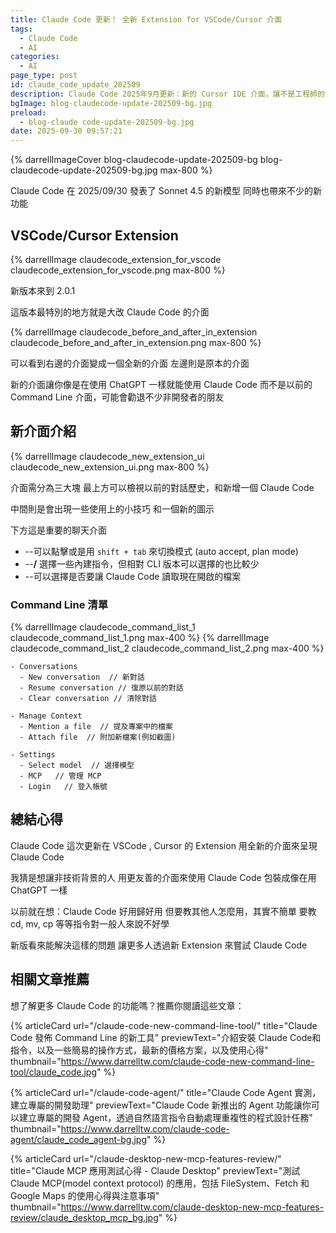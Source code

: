```yaml
---
title: Claude Code 更新！ 全新 Extension for VSCode/Cursor 介面
tags:
  - Claude Code
  - AI
categories: 
  - AI
page_type: post
id: claude_code_update_202509
description: Claude Code 2025年9月更新：新的 Cursor IDE 介面，讓不是工程師的你也能輕鬆使用 Claude Code
bgImage: blog-claudecode-update-202509-bg.jpg
preload:
  - blog-claude code-update-202509-bg.jpg
date: 2025-09-30 09:57:21
---
```

{% darrellImageCover blog-claudecode-update-202509-bg blog-claudecode-update-202509-bg.jpg max-800 %}

Claude Code 在 2025/09/30 發表了 Sonnet 4.5 的新模型
同時也帶來不少的新功能

## VSCode/Cursor Extension

{% darrellImage claudecode_extension_for_vscode claudecode_extension_for_vscode.png max-800 %}

新版本來到 2.0.1

這版本最特別的地方就是大改 Claude Code 的介面

{% darrellImage claudecode_before_and_after_in_extension claudecode_before_and_after_in_extension.png max-800 %}

可以看到右邊的介面變成一個全新的介面
左邊則是原本的介面

新的介面讓你像是在使用 ChatGPT 一樣就能使用 Claude Code
而不是以前的 Command Line 介面，可能會勸退不少非開發者的朋友

## 新介面介紹

{% darrellImage claudecode_new_extension_ui claudecode_new_extension_ui.png max-800 %}

介面需分為三大塊
最上方可以檢視以前的對話歷史，和新增一個 Claude Code 

中間則是會出現一些使用上的小技巧
和一個新的圖示

下方這是重要的聊天介面
- --可以點擊或是用 `shift + tab` 來切換模式 (auto accept, plan mode)
- --**/** 選擇一些內建指令，但相對 CLI 版本可以選擇的也比較少
- --可以選擇是否要讓 Claude Code 讀取現在開啟的檔案

### Command Line 清單

{% darrellImage claudecode_command_list_1 claudecode_command_list_1.png max-400 %}
{% darrellImage claudecode_command_list_2 claudecode_command_list_2.png max-400 %}

```
- Conversations
  - New conversation  // 新對話 
  - Resume conversation // 復原以前的對話  
  - Clear conversation // 清除對話

- Manage Context
  - Mention a file  // 提及專案中的檔案
  - Attach file  // 附加新檔案(例如截圖)

- Settings
  - Select model  // 選擇模型
  - MCP   // 管理 MCP
  - Login   // 登入帳號
```

## 總結心得

Claude Code 這次更新在 VSCode , Cursor 的 Extension
用全新的介面來呈現 Claude Code

我猜是想讓非技術背景的人
用更友善的介面來使用 Claude Code
包裝成像在用 ChatGPT 一樣

以前就在想：Claude Code 好用歸好用
但要教其他人怎麼用，其實不簡單
要教 cd, mv, cp 等等指令對一般人來說不好學

新版看來能解決這樣的問題
讓更多人透過新 Extension 來嘗試 Claude Code

## 相關文章推薦

想了解更多 Claude Code 的功能嗎？推薦你閱讀這些文章：

{% articleCard
  url="/claude-code-new-command-line-tool/"
  title="Claude Code 發佈 Command Line 的新工具"
  previewText="介紹安裝 Claude Code和指令，以及一些簡易的操作方式，最新的價格方案，以及使用心得"
  thumbnail="https://www.darrelltw.com/claude-code-new-command-line-tool/claude_code.jpg"
%}

{% articleCard
  url="/claude-code-agent/"
  title="Claude Code Agent 實測，建立專屬的開發助理"
  previewText="Claude Code 新推出的 Agent 功能讓你可以建立專屬的開發 Agent，透過自然語言指令自動處理重複性的程式設計任務"
  thumbnail="https://www.darrelltw.com/claude-code-agent/claude_code_agent-bg.jpg"
%}

{% articleCard
  url="/claude-desktop-new-mcp-features-review/"
  title="Claude MCP 應用測試心得 - Claude Desktop"
  previewText="測試 Claude MCP(model context protocol) 的應用，包括 FileSystem、Fetch 和 Google Maps 的使用心得與注意事項"
  thumbnail="https://www.darrelltw.com/claude-desktop-new-mcp-features-review/claude_desktop_mcp_bg.jpg"
%}

